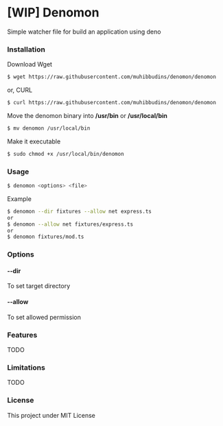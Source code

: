 # [WIP] Denomon

Simple watcher file for build an application using deno

### Installation

Download Wget

```bash
$ wget https://raw.githubusercontent.com/muhibbudins/denomon/denomon
```

or, CURL
```bash
$ curl https://raw.githubusercontent.com/muhibbudins/denomon/denomon
```

Move the denomon binary into **/usr/bin** or **/usr/local/bin**

```bash
$ mv denomon /usr/local/bin
```

Make it executable

```bash
$ sudo chmod +x /usr/local/bin/denomon
```

### Usage

```bash
$ denomon <options> <file>
```

Example

```bash
$ denomon --dir fixtures --allow net express.ts
or
$ denomon --allow net fixtures/express.ts
or
$ denomon fixtures/mod.ts
```

### Options

#### --dir

To set target directory

#### --allow

To set allowed permission

### Features

TODO

### Limitations

TODO

### License

This project under MIT License